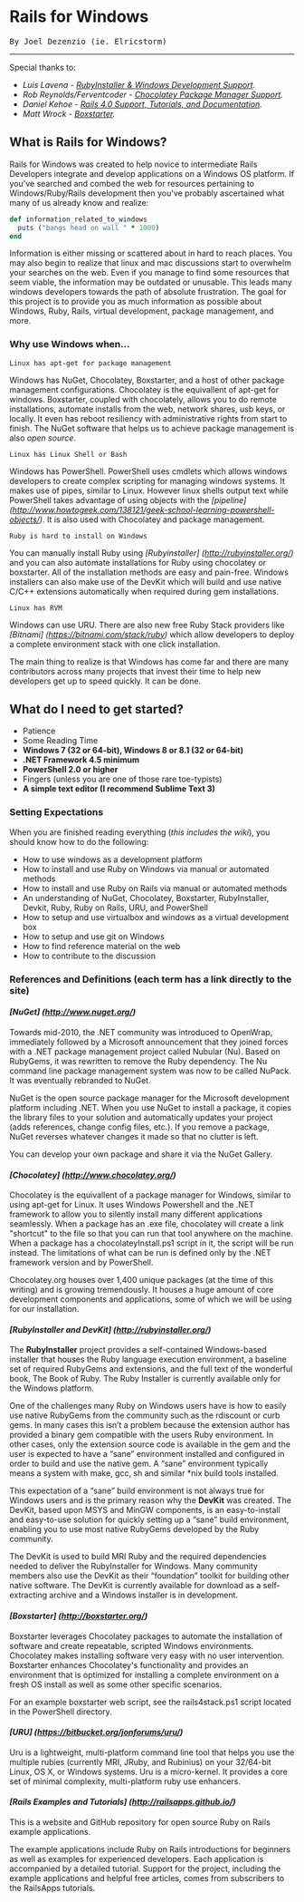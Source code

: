 <div class="title">
  <h1>Rails for Windows</h1>
</div>
<pre>By Joel Dezenzio (ie. Elricstorm)</pre>

<hr>

Special thanks to:

*  *Luis Lavena - [RubyInstaller & Windows Development Support](http://rubyinstaller.org/).*
*  *Rob Reynolds/Ferventcoder - [Chocolatey Package Manager Support](http://chocolatey.org/).*
*  *Daniel Kehoe - [Rails 4.0 Support, Tutorials, and Documentation](http://railsapps.github.io/).*
*  *Matt Wrock - [Boxstarter](http://boxstarter.org/).*

What is Rails for Windows?
--------------------------------

Rails for Windows was created to help novice to intermediate Rails Developers integrate and develop applications
on a Windows OS platform.  If you've searched and combed the web for resources pertaining to Windows/Ruby/Rails
development then you've probably ascertained what many of us already know and realize:

````ruby
def information_related_to_windows
  puts ("bangs head on wall " * 1000)
end
````

Information is either missing or scattered about in hard to reach places.  You may also begin to realize that
linux and mac discussions start to overwhelm your searches on the web.  Even if you manage to find some resources
that seem viable, the information may be outdated or unusable.  This leads many windows developers towards the path
of absolute frustration.  The goal for this project is to provide you as much information as possible about Windows,
Ruby, Rails, virtual development, package management, and more.

### Why use Windows when...

    Linux has apt-get for package management

Windows has NuGet, Chocolatey, Boxstarter, and a host of other package management configurations.  Chocolatey is
the equivallent of apt-get for windows. Boxstarter, coupled with chocolately, allows you to do remote installations, automate installs from
the web, network shares, usb keys, or locally.  It even has reboot resiliency with administrative rights from
start to finish. The NuGet software that helps us to achieve package management is also <i>open source</i>.

    Linux has Linux Shell or Bash

Windows has PowerShell.  PowerShell uses cmdlets which allows windows developers to create complex scripting for
managing windows systems.  It makes use of pipes, similar to Linux. However linux shells output text while PowerShell
takes advantage of using objects with the *[pipeline] (http://www.howtogeek.com/138121/geek-school-learning-powershell-objects/)*.  It
is also used with Chocolatey and package management.

    Ruby is hard to install on Windows

You can manually install Ruby using *[Rubyinstaller] (http://rubyinstaller.org/)* and you can also automate
installations for Ruby using chocolatey or boxstarter.  All of the installation methods are easy and pain-free. Windows
installers can also make use of the DevKit which will build and use native C/C++ extensions automatically
when required during gem installations.

    Linux has RVM

Windows can use URU.  There are also new free Ruby Stack providers like *[Bitnami] (https://bitnami.com/stack/ruby)* which
allow developers to deploy a complete environment stack with one click installation.

The main thing to realize is that Windows has come far and there are many contributors across many projects that
invest their time to help new developers get up to speed quickly.  It can be done.

What do I need to get started?
-------------------------------

* Patience
* Some Reading Time
* <b>Windows 7 (32 or 64-bit), Windows 8 or 8.1 (32 or 64-bit)</b>
* <b>.NET Framework 4.5 minimum</b>
* <b>PowerShell 2.0 or higher</b>
* Fingers (unless you are one of those rare toe-typists)
* <b>A simple text editor (I recommend Sublime Text 3)</b>

### Setting Expectations

When you are finished reading everything (<i>this includes the wiki</i>), you should know how to do the following:

* How to use windows as a development platform
* How to install and use Ruby on Windows via manual or automated methods
* How to install and use Ruby on Rails via manual or automated methods
* An understanding of NuGet, Chocolatey, Boxstarter, RubyInstaller, Devkit, Ruby, Ruby on Rails, URU, and PowerShell
* How to setup and use virtualbox and windows as a virtual development box
* How to setup and use git on Windows
* How to find reference material on the web
* How to contribute to the discussion

### References and Definitions (each term has a link directly to the site)

#### *[NuGet] (http://www.nuget.org/)*

Towards mid-2010, the .NET community was introduced to OpenWrap, immediately followed by a Microsoft announcement
that they joined forces with a .NET package management project called Nubular (Nu). Based on RubyGems, it was
rewritten to remove the Ruby dependency. The Nu command line package management system was now to be called
NuPack. It was eventually rebranded to NuGet.

NuGet is the open source package manager for the Microsoft development platform including .NET.  When you use NuGet to install
a package, it copies the library files to your solution and automatically updates your project
(adds references, change config files, etc.). If you remove a package, NuGet reverses whatever changes it made so
that no clutter is left.

You can develop your own package and share it via the NuGet Gallery.

#### *[Chocolatey] (http://www.chocolatey.org/)*

Chocolatey is the equivallent of a package manager for Windows, similar to using apt-get for Linux.  It uses
Windows Powershell and the .NET framework to allow you to silently install many different applications
seamlessly.  When a package has an .exe file, chocolatey will create a link "shortcut" to the file so that you
can run that tool anywhere on the machine.  When a package has a chocolateyInstall.ps1 script in it, the script
will be run instead.  The limitations of what can be run is defined only by the .NET framework version and
by PowerShell.

Chocolatey.org houses over 1,400 unique packages (at the time of this writing) and is growing tremendously.  It
houses a huge amount of core development components and applications, some of which we will be using for our
installation.

#### *[RubyInstaller and DevKit] (http://rubyinstaller.org/)*

The <b>RubyInstaller</b> project provides a self-contained Windows-based installer that houses the Ruby language
execution environment, a baseline set of required RubyGems and extensions, and the full text of the wonderful
book, The Book of Ruby.  The Ruby Installer is currently available only for the Windows platform.

One of the challenges many Ruby on Windows users have is how to easily use native RubyGems from the community
such as the rdiscount or curb gems. In many cases this isn’t a problem because the extension author has
provided a binary gem compatible with the users Ruby environment. In other cases, only the extension source
code is available in the gem and the user is expected to have a “sane” environment installed and configured
in order to build and use the native gem. A “sane” environment typically means a system with make, gcc, sh
and similar *nix build tools installed.

This expectation of a “sane” build environment is not always true for Windows users and is the primary reason
why the <b>DevKit</b> was created. The DevKit, based upon MSYS and MinGW components, is an easy-to-install and
easy-to-use solution for quickly setting up a “sane” build environment, enabling you to use most native
RubyGems developed by the Ruby community.

The DevKit is used to build MRI Ruby and the required dependencies needed to deliver the RubyInstaller for
Windows. Many community members also use the DevKit as their “foundation” toolkit for building other
native software.  The DevKit is currently available for download as a self-extracting archive and a
Windows installer is in development.

#### *[Boxstarter] (http://boxstarter.org/)*

Boxstarter leverages Chocolatey packages to automate the installation of software and create repeatable,
scripted Windows environments. Chocolatey makes installing software very easy with no user
intervention. Boxstarter enhances Chocolatey's functionality and provides an environment that is optimized
for installing a complete environment on a fresh OS install as well as some other specific scenarios.

For an example boxstarter web script, see the rails4stack.ps1 script located in the PowerShell directory.

#### *[URU] (https://bitbucket.org/jonforums/uru/)*

Uru is a lightweight, multi-platform command line tool that helps you use the multiple
rubies (currently MRI, JRuby, and Rubinius) on your 32/64-bit Linux, OS X, or Windows systems. Uru is
a micro-kernel. It provides a core set of minimal complexity, multi-platform ruby use enhancers.

#### *[Rails Examples and Tutorials] (http://railsapps.github.io/)*

This is a website and GitHub repository for open source Ruby on Rails example applications.

The example applications include Ruby on Rails introductions for beginners as well as examples for
experienced developers. Each application is accompanied by a detailed tutorial. Support for the
project, including the example applications and helpful free articles, comes from subscribers to the
RailsApps tutorials.
